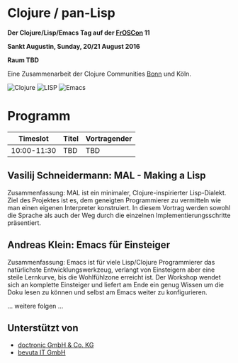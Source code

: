 # Clojure / pan-Lisp

**Der Clojure/Lisp/Emacs Tag auf der [FrOSCon](https://www.froscon.de/) 11**

**Sankt Augustin, Sunday, 20/21 August 2016**

__Raum TBD__

Eine Zusammenarbeit der Clojure Communities
[Bonn](https://groups.google.com/forum/#!forum/clojure-user-group-bonn)
und Köln.


![Clojure](https://github.com/friemen/cugb/blob/master/clojure.png)
![LISP](http://www.lisperati.com/lisplogo_flag2_256.png)
![Emacs](https://github.com/friemen/cugb/blob/master/emacs.png)


# Programm

Timeslot | Titel | Vortragender
--- | --- | ---
10:00-11:30 | TBD | TBD


## Vasilij Schneidermann: MAL - Making a Lisp

Zusammenfassung: MAL ist ein minimaler, Clojure-inspirierter Lisp-Dialekt.
Ziel des Projektes ist es, dem geneigten Programmierer zu vermitteln
wie man einen eigenen Interpreter konstruiert.  In diesem Vortrag
werden sowohl die Sprache als auch der Weg durch die einzelnen
Implementierungsschritte präsentiert.



## Andreas Klein: Emacs für Einsteiger

Zusammenfassung: Emacs ist für viele Lisp/Clojure Programmierer das
natürlichste Entwicklungswerkzeug, verlangt von Einsteigern aber eine
steile Lernkurve, bis die Wohlfühlzone erreicht ist.
Der Workshop wendet sich an komplette Einsteiger und liefert am Ende
ein genug Wissen um die Doku lesen zu können und selbst am Emacs
weiter zu konfigurieren.


... weitere folgen ...


## Unterstützt von

* [doctronic GmbH & Co. KG](http://www.doctronic.de/)
* [bevuta IT GmbH](http://www.bevuta.com)
